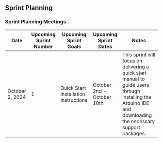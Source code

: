 ## Sprint Planning

### Sprint Planning Meetings

 | Date            | Upcoming Sprint<br/>Number | Upcoming Sprint<br/>Goals             | Upcoming Sprint Dates      | Notes                                                                                                                      |
|-----------------|-----------------------|---------------------------------------|----------------------------|----------------------------------------------------------------------------------------------------------------------------|
| October 2, 2024 | 1                     | Quick Start Installation Instructions | October 2nd - October 10th | This sprint will focus on delivering a quick start manual to guide users through installing the Arduino IDE and downloading the necessary support packages.